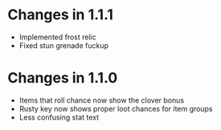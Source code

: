 # Changes in 1.1.1

* Implemented frost relic
* Fixed stun grenade fuckup

# Changes in 1.1.0

* Items that roll chance now show the clover bonus
* Rusty key now shows proper loot chances for item groups
* Less confusing stat text
